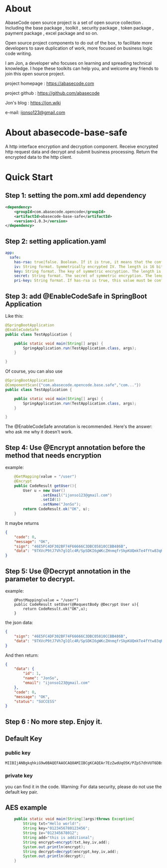 # About

AbaseCode open source project is a set of open source collection . Including the base package , toolkit , security
package , token package , payment package , excel package and so on.

Open source project components to do out of the box, to facilitate more developers to save duplication of work, more
focused on business logic code writing.

I am Jon, a developer who focuses on learning and spreading technical knowledge. I hope these toolkits can help you, and
welcome any friends to join this open source project.

project homepage : https://abasecode.com

project github : https://github.com/abasecode

Jon's blog : https://jon.wiki

e-mail: ijonso123@gmail.com

# About abasecode-base-safe

A http interface encryption and decryption component.
Receive encrypted http request data and decrypt and submit business processing.
Return the encrypted data to the http client.

# Quick Start

## Step 1: setting the pom.xml add dependency

``` xml
<dependency>
    <groupId>com.abasecode.opencode</groupId>
    <artifactId>abasecode-base-safe</artifactId>
    <version>1.0.3</version>
</dependency>
```

## Step 2: setting application.yaml

``` yaml
app:
  safe:
    has-rsa: true|false. Boolean. If it is true, it means that the configured IV, KEY, and SECRET have been encrypted with asymmetric public key. The pri-key asymmetric private key string must be configured.
    iv: String format. Symmetrically encrypted IV. The length is 16 bits. example: "1234567890123456"
    key: String format. The key of symmetric encryption. The length is 32 bits. example: "01234567891234560123456789123456"
    secret: String format. The secret of symmetric encryption. The length is 32 bits. example: "1829b4abbba0794301a075fc2283d2ba"    
    pri-key: String format. If has-rsa is true, this value must be configured. It represents the private key string of asymmetric encryption used by the system. example: "MIIEvQIBADANBgkqh...."
```

## Step 3: add @EnableCodeSafe in SpringBoot Application

Like this:

```java
@SpringBootApplication
@EnableCodeSafe
public class TestApplication {

    public static void main(String[] args) {
        SpringApplication.run(TestApplication.class, args);
    }

}
```

Of course, you can also use

```java
@SpringBootApplication
@ComponentScan({"com.abasecode.opencode.base.safe","com..."})
public class TestApplication {

    public static void main(String[] args) {
        SpringApplication.run(TestApplication.class, args);
    }

}
```

The @EnableCodeSafe annotation is recommended. Here's the answer: who ask me why it doesn't work.

## Step 4: Use @Encrypt annotation before the method that needs encryption

example:

``` java
    @GetMapping(value = "/user")
    @Encrypt
    public CodeResult getUser(){
        User u = new User()
                .setEmail("ijonso123@gmail.com")
                .setId(1)
                .setName("JonSo");
        return CodeResult.ok("OK", u);
    }
```

It maybe returns

```json
{
    "code": 0,
    "message": "OK",
    "sign": "46E5FC4DF302BF74F66666C3DBC05810CCBB486B",
    "data": "97XVcP9tJ7Vh7glQlc4R/SpSDKI6gWKcZHnmqfrSkpKUQmkTe4fYtw83qKgz5tTGkeMyaC9F4UmzGPqDVxa0U2A5h/jRn1eUnYvHFARky6ZWY99VFBJ3WDHYQBBZTK9P11C4a1J+Zw=="
}
```

## Step 5: Use @Decrypt annotation in the parameter to decrypt.

example:

```
    @PostMapping(value = "/user")
    public CodeResult setUser(@RequestBody @Decrypt User u){
        return CodeResult.ok("OK",u);
    }
```

the json data:

```json
{
    "sign": "46E5FC4DF302BF74F66666C3DBC05810CCBB486B",
    "data": "97XVcP9tJ7Vh7glQlc4R/SpSDKI6gWKcZHnmqfrSkpKUQmkTe4fYtw83qKgz5tTGkeMyaC9F4UmzGPqDVxa0U2A5h/jRn1eUnYvHFARky6ZWY99VFBJ3WDHYQBBZTK9P11C4a1J+Zw=="
}
```

And then return:

```json
{
    "data": {
        "id": 1,
        "name": "JonSo",
        "email": "ijonso123@gmail.com"
    },
    "code": 0,
    "message": "OK",
    "status": "SUCCESS"
}
```

## Step 6 : No more step. Enjoy it.

## Default Key

### public key

```
MIIBIjANBgkqhkiG9w0BAQEFAAOCAQ8AMIIBCgKCAQEAr7EzZwdUqO5K/PZpS7dhVUT6DBslpzKcAgrV8GmPnksjbH4QzM5OrMtePvmLPxLZGxc4PClSo0+xLVsc9C9ycQs71xB/8TcDcWugoWMITJAiqbB1mF0zo0aruklJLJZSyjSLbWqZXE7dcW2f86FQ+CduBpZWojTW2WVRSP7urxGR8pc2Rxm21bvGW0i9BgbUVgrvRZxrvXtL9pUDPFZw96eB85ZY8p7/Dbz6yK+JENRn2ePIsLhfD2ut/YlR0SfPq5NPKAmtOvH2EwawU6XQ24i1dpuNRPTdQUET9c78LHcfGlWvY2ccdgudecHR+2C7hN5owsp5d6FnVW4EV5qNGQIDAQAB
```

### private key

you can find it in the code.
Warning: For data security, please do not use the default key pair.

## AES example

```java
    public static void main(String[]args)throws Exception{
        String txt="Hello world!";
        String key="0123456780123456";
        String iv="012345678012";
        String add="this is additional";
        String encrypt=encrypt(txt,key,iv,add);
        System.out.println(encrypt);
        String decrypt=decrypt(encrypt,key,iv,add);
        System.out.println(decrypt);
    }

```